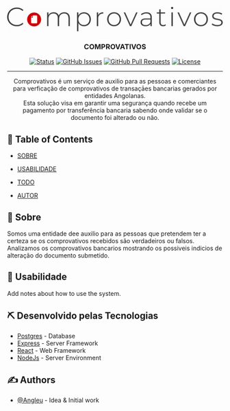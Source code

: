 <p align="center">
  <a href="" rel="noopener">
 <img src="./marketing/public/assets/brandmark-design-bg-white.png" alt="logo"></a>
</p>

<h3 align="center">COMPROVATIVOS</h3>

<div align="center">

[![Status](https://img.shields.io/badge/status-active-success.svg)]()
[![GitHub Issues](https://img.shields.io/github/issues/kylelobo/The-Documentation-Compendium.svg)](https://github.com/kylelobo/The-Documentation-Compendium/issues)
[![GitHub Pull Requests](https://img.shields.io/github/issues-pr/kylelobo/The-Documentation-Compendium.svg)](https://github.com/kylelobo/The-Documentation-Compendium/pulls)
[![License](https://img.shields.io/badge/license-MIT-blue.svg)](/LICENSE)

</div>

---

<p align="center"> 
    Comprovativos é um serviço de auxilio para as pessoas e comerciantes para verficação de comprovativos de transaçāes bancarias gerados por entidades Angolanas.
    <br> 
    Esta solução visa em garantir uma segurança quando recebe um pagamento por transferência bancaria sabendo onde validar se o documento foi alterado ou não.
</p>

## 📝 Table of Contents

- [SOBRE](#about)
<!-- - [Getting Started](#getting_started) -->
<!-- - [Deployment](#deployment) -->
- [USABILIDADE](#usage)
<!-- - [Built Using](#built_using) -->
- [TODO](../TODO.md)
<!-- - [Contributing](../CONTRIBUTING.md) -->
- [AUTOR](#authors)
<!-- - [Acknowledgments](#acknowledgement) -->

## 🧐 Sobre <a name = "about"></a>

Somos uma entidade dee auxilio para as pessoas que pretendem ter a certeza se os comprovativos recebidos são verdadeiros ou falsos.
Analizamos os comprovativos bancarios mostrando os possiveis indicios de alteração do documento submetido.


## 🎈 Usabilidade <a name="usage"></a>

Add notes about how to use the system.


## ⛏️ Desenvolvido pelas Tecnologias <a name = "built_using"></a>

- [Postgres](https://www.postgresql.org/) - Database
- [Express](https://expressjs.com/) - Server Framework
- [React](https://react.dev/) - Web Framework
- [NodeJs](https://nodejs.org/en/) - Server Environment

## ✍️ Authors <a name = "authors"></a>

- [@Angleu](https://github.com/Angleu) - Idea & Initial work

<!-- See also the list of [contributors](https://github.com/kylelobo/The-Documentation-Compendium/contributors) who participated in this project. -->
